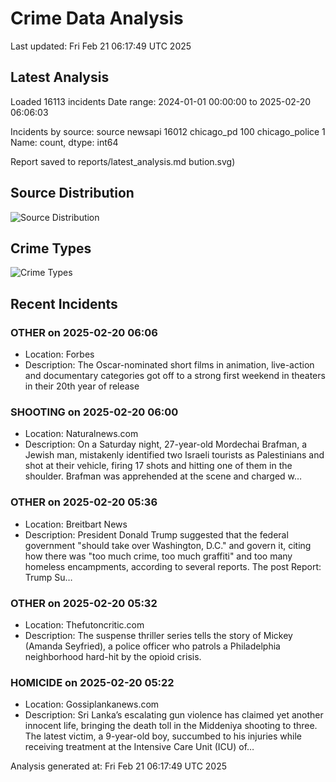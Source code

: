 # Crime Data Analysis
Last updated: Fri Feb 21 06:17:49 UTC 2025

## Latest Analysis

Loaded 16113 incidents
Date range: 2024-01-01 00:00:00 to 2025-02-20 06:06:03

Incidents by source:
source
newsapi           16012
chicago_pd          100
chicago_police        1
Name: count, dtype: int64

Report saved to reports/latest_analysis.md
bution.svg)

## Source Distribution
![Source Distribution](images/source_distribution.svg)

## Crime Types
![Crime Types](images/crime_types.svg)

## Recent Incidents

### OTHER on 2025-02-20 06:06
- Location: Forbes
- Description: The Oscar-nominated short films in animation, live-action and documentary categories got off to a strong first weekend in theaters in their 20th year of release


### SHOOTING on 2025-02-20 06:00
- Location: Naturalnews.com
- Description: On a Saturday night, 27-year-old Mordechai Brafman, a Jewish man, mistakenly identified two Israeli tourists as Palestinians and shot at their vehicle, firing 17 shots and hitting one of them in the shoulder. Brafman was apprehended at the scene and charged w…


### OTHER on 2025-02-20 05:36
- Location: Breitbart News
- Description: President Donald Trump suggested that the federal government "should take over Washington, D.C." and govern it, citing how there was "too much crime, too much graffiti" and too many homeless encampments, according to several reports.
The post Report: Trump Su…


### OTHER on 2025-02-20 05:32
- Location: Thefutoncritic.com
- Description: The suspense thriller series tells the story of Mickey (Amanda Seyfried), a police officer who patrols a Philadelphia neighborhood hard-hit by the opioid crisis.


### HOMICIDE on 2025-02-20 05:22
- Location: Gossiplankanews.com
- Description: Sri Lanka’s escalating gun violence has claimed yet another innocent life, bringing the death toll in the Middeniya shooting to three. The latest victim, a 9-year-old boy, succumbed to his injuries while receiving treatment at the Intensive Care Unit (ICU) of…

Analysis generated at: Fri Feb 21 06:17:49 UTC 2025
